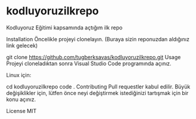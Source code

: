 # kodluyoruzilkrepo
 Kodluyoruz Eğitimi kapsamında açtığım ilk repo

Installation
Öncelikle projeyi clonelayın. (Buraya sizin reponuzdan aldığınız link gelecek)

git clone https://github.com/tugberksavas/kodluyoruzilkrepo.git
Usage
Projeyi cloneladıktan sonra Visual Studio Code programında açınız.

Linux için:

cd kodluyoruzilkrepo
code .
Contributing
Pull requestler kabul edilir. Büyük değişiklikler için, lütfen önce neyi değiştirmek istediğinizi tartışmak için bir konu açınız.

License
MIT
